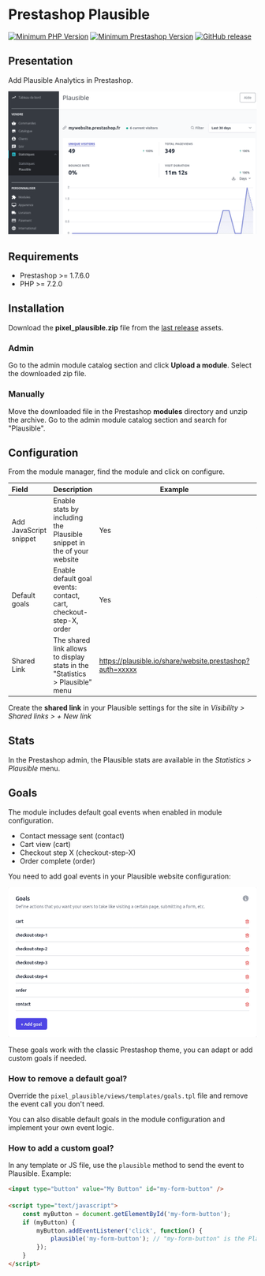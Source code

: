 # Prestashop Plausible

[![Minimum PHP Version](https://img.shields.io/badge/php-%3E%3D%207.2-green)](https://php.net/)
[![Minimum Prestashop Version](https://img.shields.io/badge/prestashop-%3E%3D%201.7.6.0-green)](https://www.prestashop.com)
[![GitHub release](https://img.shields.io/github/v/release/Pixel-Open/prestashop-plausible)](https://github.com/Pixel-Open/prestashop-plausible/releases)

## Presentation

Add Plausible Analytics in Prestashop.

![Screenshot](screenshot.png)

## Requirements

- Prestashop >= 1.7.6.0
- PHP >= 7.2.0

## Installation

Download the **pixel_plausible.zip** file from the [last release](https://github.com/Pixel-Open/prestashop-plausible/releases/latest) assets.

### Admin

Go to the admin module catalog section and click **Upload a module**. Select the downloaded zip file.

### Manually

Move the downloaded file in the Prestashop **modules** directory and unzip the archive. Go to the admin module catalog section and search for "Plausible".

## Configuration

From the module manager, find the module and click on configure.

| Field                  | Description                                                                   | Example                                                  | Required |
|:-----------------------|:------------------------------------------------------------------------------|----------------------------------------------------------|----------|
| Add JavaScript snippet | Enable stats by including the Plausible snippet in the <head> of your website | Yes                                                      | Y        |
| Default goals          | Enable default goal events: contact, cart, checkout-step-X, order             | Yes                                                      | Y        |
| Shared Link            | The shared link allows to display stats in the "Statistics > Plausible" menu  | https://plausible.io/share/website.prestashop?auth=xxxxx | N        |

Create the **shared link** in your Plausible settings for the site in *Visibility > Shared links > + New link*

## Stats

In the Prestashop admin, the Plausible stats are available in the *Statistics > Plausible* menu.

## Goals

The module includes default goal events when enabled in module configuration.

- Contact message sent (contact)
- Cart view (cart)
- Checkout step X (checkout-step-X)
- Order complete (order)

You need to add goal events in your Plausible website configuration:

![Plausible Golas](goals.png)

These goals work with the classic Prestashop theme, you can adapt or add custom goals if needed.

### How to remove a default goal?

Override the `pixel_plausible/views/templates/goals.tpl` file and remove the event call you don't need.

You can also disable default goals in the module configuration and implement your own event logic.

### How to add a custom goal?

In any template or JS file, use the `plausible` method to send the event to Plausible. Example:

```html
<input type="button" value="My Button" id="my-form-button" />

<script type="text/javascript">
    const myButton = document.getElementById('my-form-button');
    if (myButton) {
        myButton.addEventListener('click', function() {
            plausible('my-form-button'); // "my-form-button" is the Plausible goal event name
        });
    }
</script>
```